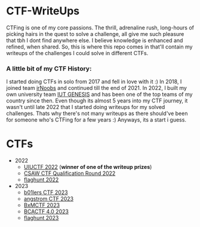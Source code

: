 # CTF-WriteUps

CTFing is one of my core passions. The thrill, adrenaline rush, long-hours of picking hairs in the quest to solve a challenge, all give me such pleasure that tbh I dont find anywhere else. I believe knowledge is enhanced and refined, when shared. So, this is where this repo comes in that'll contain my writeups of the challenges I could solve in different CTFs.

### A little bit of my CTF History: 

I started doing CTFs in solo from 2017 and fell in love with it :) In 2018, I joined team [irNoobs](https://ctftime.org/team/70393) and continued till the end of 2021. In 2022, I built my own university team [IUT GENESIS](https://ctftime.org/team/175924) and has been one of the top teams of my country since then. Even though its almost 5 years into my CTF journey, it wasn't until late 2022 that I started doing writeups for my solved challenges. Thats why there's not many writeups as there should've been for someone who's CTFing for a few years :) Anyways, its a start i guess.

# CTFs
- 2022
  - [UIUCTF 2022](https://github.com/peace-ranger/CTF-WriteUps/tree/main/2022/UIUCTF) (**winner of one of the writeup prizes**)
  - [CSAW CTF Qualification Round 2022](https://github.com/peace-ranger/CTF-WriteUps/tree/main/2022/CSAW%20Quals)
  - [flaghunt 2022](https://github.com/peace-ranger/CTF-WriteUps/tree/main/2022/flaghunt)
- 2023
  - [b01lers CTF 2023](https://github.com/peace-ranger/CTF-WriteUps/tree/main/2023/b01lers%20CTF)
  - [angstrom CTF 2023](https://github.com/peace-ranger/CTF-WriteUps/tree/main/2023/angstrom%20CTF)
  - [BxMCTF 2023](https://github.com/peace-ranger/CTF-WriteUps/tree/main/2023/BxMCTF)
  - [BCACTF 4.0 2023](https://github.com/peace-ranger/CTF-WriteUps/tree/main/2023/BCACTF%204.0)
  - [flaghunt 2023](https://github.com/peace-ranger/CTF-WriteUps/tree/main/2023/flaghunt2023)
